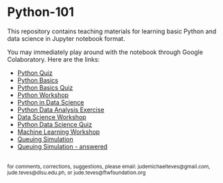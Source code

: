 # Python-101

This repository contains teaching materials for learning basic Python and data science in Jupyter notebook format.

You may immediately play around with the notebook through Google Colaboratory. Here are the links:
- <a href="https://colab.research.google.com/github/Cyntwikip/Python-101/blob/main/python_quiz.ipynb">Python Quiz</a>
- <a href="https://colab.research.google.com/github/Cyntwikip/Python-101/blob/main/python_basics.ipynb">Python Basics</a>
- <a href="https://colab.research.google.com/github/Cyntwikip/Python-101/blob/main/python_basics_quiz.ipynb">Python Basics Quiz</a>
- <a href="https://colab.research.google.com/github/Cyntwikip/Python-101/blob/main/python_workshop.ipynb">Python Workshop</a>
- <a href="https://colab.research.google.com/github/Cyntwikip/Python-101/blob/main/python_ds.ipynb">Python in Data Science</a>
- <a href="https://colab.research.google.com/github/Cyntwikip/Python-101/blob/main/ds_analysis_exercise.ipynb">Python Data Analysis Exercise</a>
- <a href="https://colab.research.google.com/github/Cyntwikip/Python-101/blob/main/ds_workshop.ipynb">Data Science Workshop</a>
- <a href="https://colab.research.google.com/github/Cyntwikip/Python-101/blob/main/python_ds_quiz.ipynb">Python Data Science Quiz</a>
- <a href="https://colab.research.google.com/github/Cyntwikip/Python-101/blob/main/ml_workshop.ipynb">Machine Learning Workshop</a>
- <a href="https://colab.research.google.com/github/Cyntwikip/Python-101/blob/main/queuing_simulation.ipynb">Queuing Simulation</a>
- <a href="https://colab.research.google.com/github/Cyntwikip/Python-101/blob/main/queuing_simulation_answered.ipynb">Queuing Simulation - answered</a>

<br>
<sup>for comments, corrections, suggestions, please email: judemichaelteves@gmail.com, jude.teves@dlsu.edu.ph, or jude.teves@ftwfoundation.org</sup>